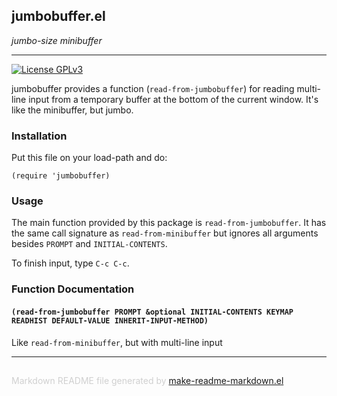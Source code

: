 ## jumbobuffer.el
*jumbo-size minibuffer*

---
[![License GPLv3](https://img.shields.io/badge/license-GPL_v3-green.svg)](http://www.gnu.org/licenses/gpl-3.0.html)

jumbobuffer provides a function (`read-from-jumbobuffer`) for reading
multi-line input from a temporary buffer at the bottom of the current
window. It's like the minibuffer, but jumbo.

### Installation


Put this file on your load-path and do:

    (require 'jumbobuffer)

### Usage


The main function provided by this package is
`read-from-jumbobuffer`. It has the same call signature as
`read-from-minibuffer` but ignores all arguments besides `PROMPT` and
`INITIAL-CONTENTS`.

To finish input, type `C-c C-c`.

### Function Documentation


#### `(read-from-jumbobuffer PROMPT &optional INITIAL-CONTENTS KEYMAP READHIST DEFAULT-VALUE INHERIT-INPUT-METHOD)`

Like `read-from-minibuffer`, but with multi-line input

-----
<div style="padding-top:15px;color: #d0d0d0;">
Markdown README file generated by
<a href="https://github.com/mgalgs/make-readme-markdown">make-readme-markdown.el</a>
</div>
